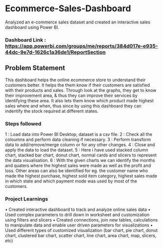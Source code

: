 # Ecommerce-Sales-Dashboard
Analyzed an e-commerce sales dataset and created an interactive sales dashboard using Power BI.

### Dashboard Link : https://app.powerbi.com/groups/me/reports/384d017e-e935-44dc-9e7d-1626c1a36de1/ReportSection

## Problem Statement
This dashboard helps the online ecommerce store to understand their customers better. It helps the them know if their customers are satisfied with their products and sales. Through look at the graphs, they get to know their improvement area, & thus they can improve their services by identifying these area. It also lets them know which product made highest sales where and when, thus since by using this dashboard they can indentify the stock required at different states.

### Steps followed 

 1 : Load data into Power BI Desktop, dataset is a csv file.
 2 : Check all the coloumns and perform data cleaning if necessary.
 3 : Perform transform data to add/remove/merge column or for any other changes.
 4 : Close and apply the data to load the dataset.
 5 : Here i have used stacked column chart, stacked bar chart, donut chart, normal cards and slicers to represent the data visualisation. 
 6 : With the given charts we can identify the months and quaters where the highest sales were made as well as the profit and loss. Other areas can also be identified for eg. the customer name who made the highest purchase, highest sold item category, highest sales made in which state and which payment mode was used by most of the customers.

### Project Learnings
• Created interactive dashboard to track and analyze online sales data • Used complex parameters to drill down in worksheet and customization using filters and slicers
• Created connections, join new tables, calculations to manipulate data and enable user driven parameters for visualizations
• Used different types of customized visualization (bar chart, pie chart, donut chart, clustered bar chart, scatter chart, line chart, area chart, map, slicers, etc)


        
